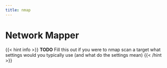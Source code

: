 ```yaml
---
title: nmap
---
```


# Network Mapper
{{< hint info >}}
**TODO** Fill this out
if you were to nmap scan a target what settings would you typically use (and what do the settings mean)
{{< /hint >}}
